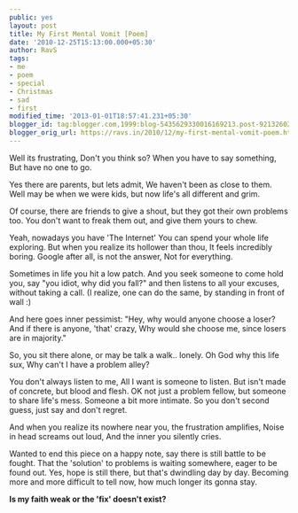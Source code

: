 ```yaml
---
public: yes
layout: post
title: My First Mental Vomit [Poem]
date: '2010-12-25T15:13:00.000+05:30'
author: RavS
tags:
- me
- poem
- special
- Christmas
- sad
- first
modified_time: '2013-01-01T18:57:41.231+05:30'
blogger_id: tag:blogger.com,1999:blog-5435629330016169213.post-9213260204258156047
blogger_orig_url: https://ravs.in/2010/12/my-first-mental-vomit-poem.html
---
```


Well its frustrating,
Don't you think so?
When you have to say something,
But have no one to go.

Yes there are parents, but lets admit,
We haven't been as close to them.
Well may be when we were kids,
but now life's all different and grim.

Of course, there are friends to give a shout,
but they got their own problems too.
You don't want to freak them out,
and give them yours to chew.

Yeah, nowadays you have 'The Internet'
You can spend your whole life exploring.
But when you realize its hollower than thou,
It feels incredibly boring.
Google after all, is not the answer,
Not for everything.

Sometimes in life you hit a low patch.
And you seek someone to come hold you,
say "you idiot, why did you fall?"
and then listens to all your excuses,
without taking a call.
(I realize, one can do the same,
by standing in front of wall :)

And here goes inner pessimist:
"Hey, why would anyone choose a loser?
And if there is anyone, 'that' crazy,
Why would she choose me,
since losers are in majority."

So, you sit there alone,
or may be talk a walk.. lonely.
Oh God why this life sux,
Why can't I have a problem alley?

You don't always listen to me,
All I want is someone to listen.
But isn't made of concrete,
but blood and flesh.
OK not just a problem fellow,
but someone to share life's mess.
Someone a bit more intimate.
So you don't second guess,
just say and don't regret.

And when you realize its nowhere near you,
the frustration amplifies,
Noise in head screams out loud,
And the inner you silently cries.

Wanted to end this piece on a happy note,
say there is still battle to be fought.
That the 'solution' to problems is waiting somewhere,
eager to be found out.
Yes, hope is still there,
but that's dwindling day by day.
Becoming more and more difficult to tell now,
how much longer its gonna stay.

**Is my faith weak or the 'fix' doesn't exist?**
